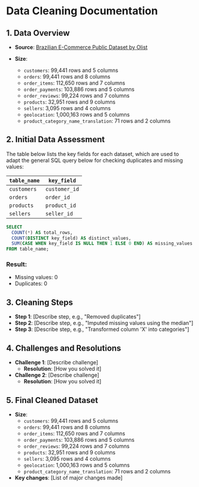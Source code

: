 # Data Cleaning Documentation

## 1. Data Overview

- **Source**: [Brazilian E-Commerce Public Dataset by Olist](https://www.kaggle.com/datasets/olistbr/brazilian-ecommerce)

- **Size**:  
  - `customers`: 99,441 rows and 5 columns  
  - `orders`: 99,441 rows and 8 columns  
  - `order_items`: 112,650 rows and 7 columns  
  - `order_payments`: 103,886 rows and 5 columns  
  - `order_reviews`: 99,224 rows and 7 columns  
  - `products`: 32,951 rows and 9 columns  
  - `sellers`: 3,095 rows and 4 columns  
  - `geolocation`: 1,000,163 rows and 5 columns  
  - `product_category_name_translation`: 71 rows and 2 columns  

## 2. Initial Data Assessment

The table below lists the key fields for each dataset, which are used to adapt the general SQL query below for checking duplicates and missing values:

<div align="center">
  
| `table_name` | `key_field`  |
| ------------ | ------------ |
| `customers`  | `customer_id`|
| `orders`     | `order_id`   |
| `products`   | `product_id` |
| `sellers`    | `seller_id`  | 

</div>

```sql
SELECT 
  COUNT(*) AS total_rows,
  COUNT(DISTINCT key_field) AS distinct_values,
  SUM(CASE WHEN key_field IS NULL THEN 1 ELSE 0 END) AS missing_values
FROM table_name;
```

### Result:
- Missing values: 0
- Duplicates: 0

## 3. Cleaning Steps
- **Step 1**: [Describe step, e.g., "Removed duplicates"]
- **Step 2**: [Describe step, e.g., "Imputed missing values using the median"]
- **Step 3**: [Describe step, e.g., "Transformed column 'X' into categories"]

## 4. Challenges and Resolutions
- **Challenge 1**: [Describe challenge]
  - **Resolution**: [How you solved it]
- **Challenge 2**: [Describe challenge]
  - **Resolution**: [How you solved it]

## 5. Final Cleaned Dataset
- **Size**:  
  - `customers`: 99,441 rows and 5 columns  
  - `orders`: 99,441 rows and 8 columns  
  - `order_items`: 112,650 rows and 7 columns  
  - `order_payments`: 103,886 rows and 5 columns  
  - `order_reviews`: 99,224 rows and 7 columns  
  - `products`: 32,951 rows and 9 columns  
  - `sellers`: 3,095 rows and 4 columns  
  - `geolocation`: 1,000,163 rows and 5 columns  
  - `product_category_name_translation`: 71 rows and 2 columns
- **Key changes**: [List of major changes made]
